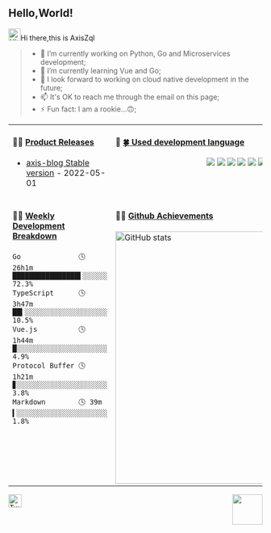 ## Hello,World!

<img src='https://qpluspicture.oss-cn-beijing.aliyuncs.com/6LjjQA/Hi.gif' alt='Hi' width="24">Hi there,this is AxisZql</img>


> - 🔭 I’m currently working on Python, Go and Microservices development; 
> - 🌱 I’m currently learning Vue and Go;
> - 🌈 I look forward to working on cloud native development in the future;
> - 📫 It's OK to reach me through the email on this page;
> - ⚡ Fun fact: I am a rookie...🙃;
<!-- > -  -->


<table width="960px">
<tr>
<td valign="top" width="50%">

#### 🏋️‍♀️ <a href="https://github.com/AxisZql/AxisZql/blob/main/releases.md" target="_blank">Product Releases</a>

<!-- recent_releases starts -->
* <a href='https://github.com/AxisZql/axis-blog/releases/tag/v1.0.0' target='_blank'>axis-blog Stable version</a> - 2022-05-01
<!-- recent_releases ends -->

</td>
<td valign="top" width="50%">

#### 🎉 <a href="#" target="_blank">🍀 Used development language</a>

<!-- weekly starts -->

<p align="center">
	<img src="https://img.shields.io/badge/GO-1.18-00acd7?logo=Go&logoColor=00acd7"/>
	<img src="https://img.shields.io/badge/Java-8-e0161a?logo=Java&logoColor=e0161a"/>
	<img src="https://img.shields.io/badge/JavaScript-es6-efd81d?logo=JavaScript&logoColor=efd81d"/>
	<img src="https://img.shields.io/badge/Python-3.7-326c9c?logo=Python&logoColor=326c9c"/>
	<img src="https://img.shields.io/badge/PHP-7.2-777bb3?logo=PHP&logoColor=777bb3"/>
	<img src="https://img.shields.io/badge/C/C++-11-659ad2?logo=C%2B%2B&logoColor=659ad2"/>
    <img src="https://img.shields.io/badge/Shell-1.0-3e484a?logo=GNU%20Bash&logoColor=ffffff"/>
</p>
<!-- weekly ends -->

</td>
</tr>
<tr>
<td valign="top" width="50%">

#### 🏊‍♂️ <a href="#" target="_blank">Weekly Development Breakdown</a>

<!-- code_time starts -->

```text
Go              🕓 26h1m ████████████████▌░░░░░░ 72.3%
TypeScript      🕓 3h47m ██▍░░░░░░░░░░░░░░░░░░░░ 10.5%
Vue.js          🕓 1h44m █░░░░░░░░░░░░░░░░░░░░░░  4.9%
Protocol Buffer 🕓 1h21m ▊░░░░░░░░░░░░░░░░░░░░░░  3.8%
Markdown        🕓 39m   ▍░░░░░░░░░░░░░░░░░░░░░░  1.8%
```

<!-- code_time ends -->

</td>
<td valign="top" width="50%">

#### 🤾‍♂️ <a href="#" target="_blank">Github Achievements</a>

<!-- blog starts -->
<img alt="GitHub stats" src="https://github-readme-stats.vercel.app/api?username=AxisZql&bg_color=30,e96443,904e95&title_color=fff&text_color=fff&count_private=true&hide_border=true" width="500">
<!-- blog ends -->

</td>
  </tr>
  </table>



<img src="https://view.moezx.cc/images/2021/02/25/7217294a8cb992d37eceeb8f5a01d100.gif" height="60" align="right"/>

[<img height="26" src="https://shields.io/badge/Twitter-ffffff.svg?style=flat-square&logo=twitter" alt="Twitter" />](https://twitter.com/axiszql)



